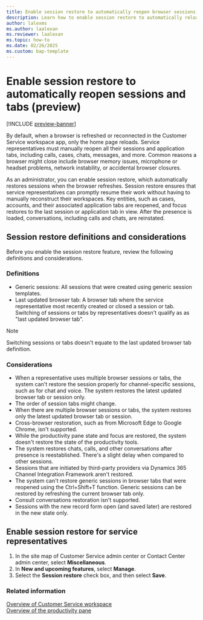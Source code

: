 ```yaml
---
title: Enable session restore to automatically reopen browser sessions and tabs (preview)
description: Learn how to enable session restore to automatically reload sessions and tabs in Customer Service workspace.
author: lalexms 
ms.author: laalexan
ms.reviewer: laalexan
ms.topic: how-to 
ms.date: 02/26/2025 
ms.custom: bap-template 
---
```


# Enable session restore to automatically reopen sessions and tabs (preview)

[!INCLUDE [preview-banner](../../../shared-content/shared/preview-includes/preview-note.md)]

By default, when a browser is refreshed or reconnected in the Customer Service workspace app, only the home page reloads. Service representatives must manually reopen all their sessions and application tabs, including calls, cases, chats, messages, and more. Common reasons a browser might close include browser memory issues, microphone or headset problems, network instability, or accidental browser closures.

As an administrator, you can enable session restore, which automatically restores sessions when the browser refreshes. Session restore ensures that service representatives can promptly resume their work without having to manually reconstruct their workspaces. Key entities, such as cases, accounts, and their associated application tabs are reopened, and focus restores to the last session or application tab in view. After the presence is loaded, conversations, including calls and chats, are reinstated.

## Session restore definitions and considerations

Before you enable the session restore feature, review the following definitions and considerations.

### Definitions

- Generic sessions: All sessions that were created using generic session templates.  
- Last updated browser tab: A browser tab where the service representative most recently created or closed a session or tab. Switching of sessions or tabs by representatives doesn't qualify as as "last updated browser tab".

> [!Note]
> Switching sessions or tabs doesn't equate to the last updated browser tab definition.

### Considerations

- When a representative uses multiple browser sessions or tabs, the system can't restore the session properly for channel-specific sessions, such as for chat and voice. The system restores the latest updated browser tab or session only.
- The order of session tabs might change.
- When there are multiple browser sessions or tabs, the system restores only the latest updated browser tab or session.
- Cross-browser restoration, such as from Microsoft Edge to Google Chrome, isn't supported.
- While the productivity pane state and focus are restored, the system doesn't restore the state of the productivity tools.
- The system restores chats, calls, and other conversations after presence is reestablished. There's a slight delay when compared to other sessions.
- Sessions that are initiated by third-party providers via Dynamics 365 Channel Integration Framework aren't restored.
- The system can't restore generic sessions in browser tabs that were reopened using the Ctrl+Shift+T function. Generic sessions can be restored by refreshing the current browser tab only.
- Consult conversations restoration isn't supported.
- Sessions with the new record form open (and saved later) are restored in the new state only.

## Enable session restore for service representatives

1. In the site map of Customer Service admin center or Contact Center admin center, select **Miscellaneous**.
1. In **New and upcoming features**, select **Manage**.
1. Select the **Session restore** check box, and then select **Save**.

### Related information
[Overview of Customer Service workspace](../implement/csw-overview.md)  
[Overview of the productivity pane](../use/csw-productivity-pane.md)  
